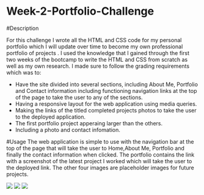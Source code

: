 # Week-2-Portfolio-Challenge

#Description

For this challenge I wrote all the HTML and CSS code for my personal portfolio which I will update over time to become my own professional portfolio of projects . I used the knowledge that I gained through the first two weeks of the bootcamp to write the HTML and CSS from scratch as well as my own research. I made sure to follow the grading requirements which was to:

* Have the site divided into several sections, including About Me, Portfolio and Contact information including functioning navigation links at the top of the page to take the user to any of the sections.
* Having a responsive layout for the web application using media queries.
* Making the links of the titled completed projects photos to take the user to the deployed application.
* The first portfolio project apperaing larger than the others.
* Including a photo and contact infomation.

#Usage
The web application is simple to use with the navigation bar at the top of the page that will take the user to Home,About Me, Portfolio and finally the contact information when clicked. The portfolio contains the link with a screenshot of the latest project I worked which will take the user to the deployed link. The other four images are placeholder images for future projects.

<img src=".\assets\images\Screenshot1.png"/>
<img src=".\assets\images\Screenshot2.png"/>
<img src=".\assets\images\Screenshot3.png"/>

